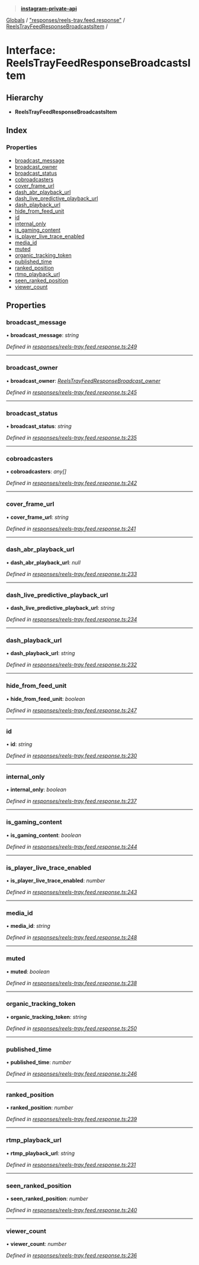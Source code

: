 > **[instagram-private-api](../README.md)**

[Globals](../README.md) / ["responses/reels-tray.feed.response"](../modules/_responses_reels_tray_feed_response_.md) / [ReelsTrayFeedResponseBroadcastsItem](_responses_reels_tray_feed_response_.reelstrayfeedresponsebroadcastsitem.md) /

# Interface: ReelsTrayFeedResponseBroadcastsItem

## Hierarchy

* **ReelsTrayFeedResponseBroadcastsItem**

## Index

### Properties

* [broadcast_message](_responses_reels_tray_feed_response_.reelstrayfeedresponsebroadcastsitem.md#broadcast_message)
* [broadcast_owner](_responses_reels_tray_feed_response_.reelstrayfeedresponsebroadcastsitem.md#broadcast_owner)
* [broadcast_status](_responses_reels_tray_feed_response_.reelstrayfeedresponsebroadcastsitem.md#broadcast_status)
* [cobroadcasters](_responses_reels_tray_feed_response_.reelstrayfeedresponsebroadcastsitem.md#cobroadcasters)
* [cover_frame_url](_responses_reels_tray_feed_response_.reelstrayfeedresponsebroadcastsitem.md#cover_frame_url)
* [dash_abr_playback_url](_responses_reels_tray_feed_response_.reelstrayfeedresponsebroadcastsitem.md#dash_abr_playback_url)
* [dash_live_predictive_playback_url](_responses_reels_tray_feed_response_.reelstrayfeedresponsebroadcastsitem.md#dash_live_predictive_playback_url)
* [dash_playback_url](_responses_reels_tray_feed_response_.reelstrayfeedresponsebroadcastsitem.md#dash_playback_url)
* [hide_from_feed_unit](_responses_reels_tray_feed_response_.reelstrayfeedresponsebroadcastsitem.md#hide_from_feed_unit)
* [id](_responses_reels_tray_feed_response_.reelstrayfeedresponsebroadcastsitem.md#id)
* [internal_only](_responses_reels_tray_feed_response_.reelstrayfeedresponsebroadcastsitem.md#internal_only)
* [is_gaming_content](_responses_reels_tray_feed_response_.reelstrayfeedresponsebroadcastsitem.md#is_gaming_content)
* [is_player_live_trace_enabled](_responses_reels_tray_feed_response_.reelstrayfeedresponsebroadcastsitem.md#is_player_live_trace_enabled)
* [media_id](_responses_reels_tray_feed_response_.reelstrayfeedresponsebroadcastsitem.md#media_id)
* [muted](_responses_reels_tray_feed_response_.reelstrayfeedresponsebroadcastsitem.md#muted)
* [organic_tracking_token](_responses_reels_tray_feed_response_.reelstrayfeedresponsebroadcastsitem.md#organic_tracking_token)
* [published_time](_responses_reels_tray_feed_response_.reelstrayfeedresponsebroadcastsitem.md#published_time)
* [ranked_position](_responses_reels_tray_feed_response_.reelstrayfeedresponsebroadcastsitem.md#ranked_position)
* [rtmp_playback_url](_responses_reels_tray_feed_response_.reelstrayfeedresponsebroadcastsitem.md#rtmp_playback_url)
* [seen_ranked_position](_responses_reels_tray_feed_response_.reelstrayfeedresponsebroadcastsitem.md#seen_ranked_position)
* [viewer_count](_responses_reels_tray_feed_response_.reelstrayfeedresponsebroadcastsitem.md#viewer_count)

## Properties

###  broadcast_message

• **broadcast_message**: *string*

*Defined in [responses/reels-tray.feed.response.ts:249](https://github.com/dilame/instagram-private-api/blob/3e16058/src/responses/reels-tray.feed.response.ts#L249)*

___

###  broadcast_owner

• **broadcast_owner**: *[ReelsTrayFeedResponseBroadcast_owner](_responses_reels_tray_feed_response_.reelstrayfeedresponsebroadcast_owner.md)*

*Defined in [responses/reels-tray.feed.response.ts:245](https://github.com/dilame/instagram-private-api/blob/3e16058/src/responses/reels-tray.feed.response.ts#L245)*

___

###  broadcast_status

• **broadcast_status**: *string*

*Defined in [responses/reels-tray.feed.response.ts:235](https://github.com/dilame/instagram-private-api/blob/3e16058/src/responses/reels-tray.feed.response.ts#L235)*

___

###  cobroadcasters

• **cobroadcasters**: *any[]*

*Defined in [responses/reels-tray.feed.response.ts:242](https://github.com/dilame/instagram-private-api/blob/3e16058/src/responses/reels-tray.feed.response.ts#L242)*

___

###  cover_frame_url

• **cover_frame_url**: *string*

*Defined in [responses/reels-tray.feed.response.ts:241](https://github.com/dilame/instagram-private-api/blob/3e16058/src/responses/reels-tray.feed.response.ts#L241)*

___

###  dash_abr_playback_url

• **dash_abr_playback_url**: *null*

*Defined in [responses/reels-tray.feed.response.ts:233](https://github.com/dilame/instagram-private-api/blob/3e16058/src/responses/reels-tray.feed.response.ts#L233)*

___

###  dash_live_predictive_playback_url

• **dash_live_predictive_playback_url**: *string*

*Defined in [responses/reels-tray.feed.response.ts:234](https://github.com/dilame/instagram-private-api/blob/3e16058/src/responses/reels-tray.feed.response.ts#L234)*

___

###  dash_playback_url

• **dash_playback_url**: *string*

*Defined in [responses/reels-tray.feed.response.ts:232](https://github.com/dilame/instagram-private-api/blob/3e16058/src/responses/reels-tray.feed.response.ts#L232)*

___

###  hide_from_feed_unit

• **hide_from_feed_unit**: *boolean*

*Defined in [responses/reels-tray.feed.response.ts:247](https://github.com/dilame/instagram-private-api/blob/3e16058/src/responses/reels-tray.feed.response.ts#L247)*

___

###  id

• **id**: *string*

*Defined in [responses/reels-tray.feed.response.ts:230](https://github.com/dilame/instagram-private-api/blob/3e16058/src/responses/reels-tray.feed.response.ts#L230)*

___

###  internal_only

• **internal_only**: *boolean*

*Defined in [responses/reels-tray.feed.response.ts:237](https://github.com/dilame/instagram-private-api/blob/3e16058/src/responses/reels-tray.feed.response.ts#L237)*

___

###  is_gaming_content

• **is_gaming_content**: *boolean*

*Defined in [responses/reels-tray.feed.response.ts:244](https://github.com/dilame/instagram-private-api/blob/3e16058/src/responses/reels-tray.feed.response.ts#L244)*

___

###  is_player_live_trace_enabled

• **is_player_live_trace_enabled**: *number*

*Defined in [responses/reels-tray.feed.response.ts:243](https://github.com/dilame/instagram-private-api/blob/3e16058/src/responses/reels-tray.feed.response.ts#L243)*

___

###  media_id

• **media_id**: *string*

*Defined in [responses/reels-tray.feed.response.ts:248](https://github.com/dilame/instagram-private-api/blob/3e16058/src/responses/reels-tray.feed.response.ts#L248)*

___

###  muted

• **muted**: *boolean*

*Defined in [responses/reels-tray.feed.response.ts:238](https://github.com/dilame/instagram-private-api/blob/3e16058/src/responses/reels-tray.feed.response.ts#L238)*

___

###  organic_tracking_token

• **organic_tracking_token**: *string*

*Defined in [responses/reels-tray.feed.response.ts:250](https://github.com/dilame/instagram-private-api/blob/3e16058/src/responses/reels-tray.feed.response.ts#L250)*

___

###  published_time

• **published_time**: *number*

*Defined in [responses/reels-tray.feed.response.ts:246](https://github.com/dilame/instagram-private-api/blob/3e16058/src/responses/reels-tray.feed.response.ts#L246)*

___

###  ranked_position

• **ranked_position**: *number*

*Defined in [responses/reels-tray.feed.response.ts:239](https://github.com/dilame/instagram-private-api/blob/3e16058/src/responses/reels-tray.feed.response.ts#L239)*

___

###  rtmp_playback_url

• **rtmp_playback_url**: *string*

*Defined in [responses/reels-tray.feed.response.ts:231](https://github.com/dilame/instagram-private-api/blob/3e16058/src/responses/reels-tray.feed.response.ts#L231)*

___

###  seen_ranked_position

• **seen_ranked_position**: *number*

*Defined in [responses/reels-tray.feed.response.ts:240](https://github.com/dilame/instagram-private-api/blob/3e16058/src/responses/reels-tray.feed.response.ts#L240)*

___

###  viewer_count

• **viewer_count**: *number*

*Defined in [responses/reels-tray.feed.response.ts:236](https://github.com/dilame/instagram-private-api/blob/3e16058/src/responses/reels-tray.feed.response.ts#L236)*